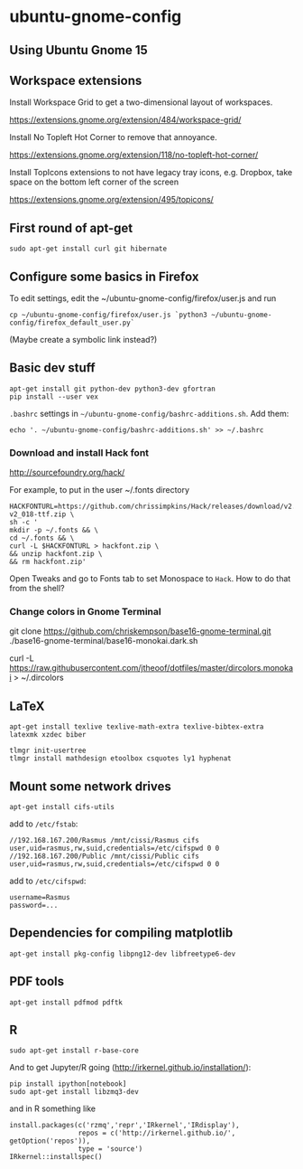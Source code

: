 # ubuntu-gnome-config

## Using Ubuntu Gnome 15

## Workspace extensions
Install Workspace Grid to get a two-dimensional layout of workspaces.

https://extensions.gnome.org/extension/484/workspace-grid/

Install No Topleft Hot Corner to remove that annoyance.

https://extensions.gnome.org/extension/118/no-topleft-hot-corner/

Install TopIcons extensions to not have legacy tray icons, e.g. Dropbox, take space on the bottom left corner of the screen

https://extensions.gnome.org/extension/495/topicons/


## First round of apt-get

```
sudo apt-get install curl git hibernate
```


## Configure some basics in Firefox

To edit settings, edit the ~/ubuntu-gnome-config/firefox/user.js and run

```
cp ~/ubuntu-gnome-config/firefox/user.js `python3 ~/ubuntu-gnome-config/firefox_default_user.py`
```

(Maybe create a symbolic link instead?)


## Basic dev stuff

```
apt-get install git python-dev python3-dev gfortran
pip install --user vex
```

`.bashrc` settings in `~/ubuntu-gnome-config/bashrc-additions.sh`. Add them:

```
echo '. ~/ubuntu-gnome-config/bashrc-additions.sh' >> ~/.bashrc
```

### Download and install Hack font

http://sourcefoundry.org/hack/

For example, to put in the user ~/.fonts directory

```
HACKFONTURL=https://github.com/chrissimpkins/Hack/releases/download/v2.018/Hack-v2_018-ttf.zip \
sh -c '
mkdir -p ~/.fonts && \
cd ~/.fonts && \
curl -L $HACKFONTURL > hackfont.zip \
&& unzip hackfont.zip \
&& rm hackfont.zip'
```

Open Tweaks and go to Fonts tab to set Monospace to `Hack`. How to do that from the shell?

### Change colors in Gnome Terminal

git clone https://github.com/chriskempson/base16-gnome-terminal.git
./base16-gnome-terminal/base16-monokai.dark.sh 

curl -L https://raw.githubusercontent.com/jtheoof/dotfiles/master/dircolors.monokai > ~/.dircolors

## LaTeX

```
apt-get install texlive texlive-math-extra texlive-bibtex-extra latexmk xzdec biber

tlmgr init-usertree
tlmgr install mathdesign etoolbox csquotes ly1 hyphenat
```

## Mount some network drives

```
apt-get install cifs-utils
```

add to `/etc/fstab`:

```
//192.168.167.200/Rasmus /mnt/cissi/Rasmus cifs user,uid=rasmus,rw,suid,credentials=/etc/cifspwd 0 0
//192.168.167.200/Public /mnt/cissi/Public cifs user,uid=rasmus,rw,suid,credentials=/etc/cifspwd 0 0
```

add to `/etc/cifspwd`:

```
username=Rasmus
password=...
```

## Dependencies for compiling matplotlib

```
apt-get install pkg-config libpng12-dev libfreetype6-dev
```


## PDF tools

```
apt-get install pdfmod pdftk
```


## R

```
sudo apt-get install r-base-core
```

And to get Jupyter/R going (http://irkernel.github.io/installation/):

```
pip install ipython[notebook]
sudo apt-get install libzmq3-dev
```

and in R something like

```
install.packages(c('rzmq','repr','IRkernel','IRdisplay'),
                 repos = c('http://irkernel.github.io/', getOption('repos')),
                 type = 'source')
IRkernel::installspec()
```

